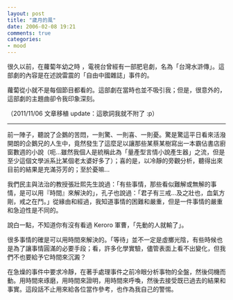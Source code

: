 ```yaml
---
layout: post
title: "歲月的風"
date: 2006-02-08 19:21
comments: true
categories: 
- mood
---
```

很久以前，在蘿蔔年幼之時 ，電視台曾經有一部肥皂劇，名為「台灣水滸傳」。這部劇的內容是在述說雷震的「自由中國雜誌」事件的。

蘿蔔從小就不是每個節目都看的。這部劇在當時也並不吸引我；但是，很意外的，這部劇的主題曲卻令我印象深刻。

（2011/11/06 文章移稙 update：這歌詞我就不附了 :p）

* * * * *

前一陣子，聽說了企鵝的苦悶，一則驚、一則喜、一則憂。驚是驚這平日看來活潑開朗的企鵝兄的人生中，竟然發生了這麼足以讓那些某蔡某樹寫出一本霸佔書店廚窗數週的小說（呃…雖然我個人是統稱此為「量產型言情小說產生器」之流，但是至少這個文學派系比某個老太婆好多了）；喜的是，以冷靜的旁觀分析，聽得出來目前的結果是充滿芬芳的；至於憂嘛…

我們民主與法治的教授張壯熙先生說過：「有些事情，那些看似難解或無解的事情，是可以用『時間』來解決的」，孔子也說過：「君子有三戒…及之壯也，血氣方剛，戒之在鬥。」從緣由和經過，我知道事情的困難和嚴重，但是一件事情的嚴重和急迫性是不同的。

說白一點，不知道你有沒有看過 Keroro 軍曹，「先動的人就輸了」。

很多事情的確是可以用時間來解決的。「等待」並不一定是虛擲光陰，有些時候也是為了讓事情圓滿的必要手段；看，許多化學實驗，儘管表面上看不出變化，但我們不也要給予它時間來沉澱？

在急燥的事件中要求冷靜，在著手處理事件之前冷眼分析事物的全盤，然後伺機而動。用時間來琢磨，用時間來證明，用時間來呼喚，然後去接受既已過去的結果和事實。這段話不止用來給各位當作參考，也作為我自己的警惕。

